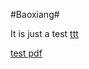 #Baoxiang#

It is just a test
[ttt](https://www.google.com/search?q=sdf&oq=sdf&aqs=chrome..69i57j0l5.286j0j7&sourceid=chrome&ie=UTF-8)


[test pdf](https://github.com/lambdamore/lambdamore.github.io/blob/master/ARFcst-Errors-GFS-WestWRF-AMartin-JHM.pdf)